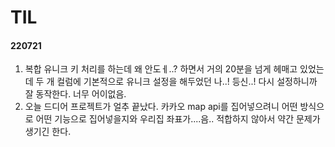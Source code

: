 # TIL

#### 220721

1. 복합 유니크 키 처리를 하는데 왜 안도ㅔ..? 하면서 거의 20분을 넘게 헤매고 있었는데 두 개 컬럼에 기본적으로 유니크 설정을 해두었던 나..! 등신..! 다시 설정하니까 잘 동작한다. 너무 어이없음.
2. 오늘 드디어 프로젝트가 얼추 끝났다. 카카오 map api를 집어넣으려니 어떤 방식으로 어떤 기능으로 집어넣을지와 우리집 좌표가....음.. 적합하지 않아서 약간 문제가 생기긴 한다. 
